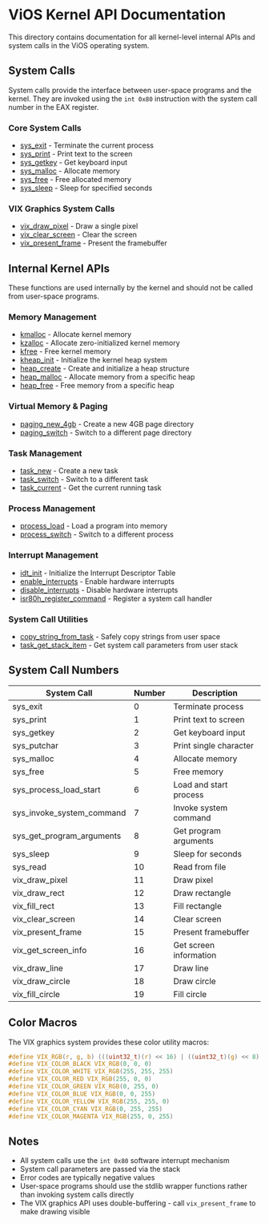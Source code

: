 # ViOS Kernel API Documentation

This directory contains documentation for all kernel-level internal APIs and system calls in the ViOS operating system.

## System Calls

System calls provide the interface between user-space programs and the kernel. They are invoked using the `int 0x80` instruction with the system call number in the EAX register.

### Core System Calls
- [sys_exit](./sys_exit.md) - Terminate the current process
- [sys_print](./sys_print.md) - Print text to the screen
- [sys_getkey](./sys_getkey.md) - Get keyboard input
- [sys_malloc](./sys_malloc.md) - Allocate memory
- [sys_free](./sys_free.md) - Free allocated memory
- [sys_sleep](./sys_sleep.md) - Sleep for specified seconds

### VIX Graphics System Calls
- [vix_draw_pixel](./vix_draw_pixel.md) - Draw a single pixel
- [vix_clear_screen](./vix_clear_screen.md) - Clear the screen
- [vix_present_frame](./vix_present_frame.md) - Present the framebuffer

## Internal Kernel APIs

These functions are used internally by the kernel and should not be called from user-space programs.

### Memory Management
- [kmalloc](./kmalloc.md) - Allocate kernel memory
- [kzalloc](./kzalloc.md) - Allocate zero-initialized kernel memory
- [kfree](./kfree.md) - Free kernel memory
- [kheap_init](./kheap_init.md) - Initialize the kernel heap system
- [heap_create](./heap_create.md) - Create and initialize a heap structure
- [heap_malloc](./heap_malloc.md) - Allocate memory from a specific heap
- [heap_free](./heap_free.md) - Free memory from a specific heap

### Virtual Memory & Paging
- [paging_new_4gb](./paging_new_4gb.md) - Create a new 4GB page directory
- [paging_switch](./paging_switch.md) - Switch to a different page directory

### Task Management
- [task_new](./task_new.md) - Create a new task
- [task_switch](./task_switch.md) - Switch to a different task
- [task_current](./task_current.md) - Get the current running task

### Process Management
- [process_load](./process_load.md) - Load a program into memory
- [process_switch](./process_switch.md) - Switch to a different process

### Interrupt Management
- [idt_init](./idt_init.md) - Initialize the Interrupt Descriptor Table
- [enable_interrupts](./enable_interrupts.md) - Enable hardware interrupts
- [disable_interrupts](./disable_interrupts.md) - Disable hardware interrupts
- [isr80h_register_command](./isr80h_register_command.md) - Register a system call handler

### System Call Utilities
- [copy_string_from_task](./copy_string_from_task.md) - Safely copy strings from user space
- [task_get_stack_item](./task_get_stack_item.md) - Get system call parameters from user stack

## System Call Numbers

| System Call | Number | Description |
|-------------|--------|-------------|
| sys_exit | 0 | Terminate process |
| sys_print | 1 | Print text to screen |
| sys_getkey | 2 | Get keyboard input |
| sys_putchar | 3 | Print single character |
| sys_malloc | 4 | Allocate memory |
| sys_free | 5 | Free memory |
| sys_process_load_start | 6 | Load and start process |
| sys_invoke_system_command | 7 | Invoke system command |
| sys_get_program_arguments | 8 | Get program arguments |
| sys_sleep | 9 | Sleep for seconds |
| sys_read | 10 | Read from file |
| vix_draw_pixel | 11 | Draw pixel |
| vix_draw_rect | 12 | Draw rectangle |
| vix_fill_rect | 13 | Fill rectangle |
| vix_clear_screen | 14 | Clear screen |
| vix_present_frame | 15 | Present framebuffer |
| vix_get_screen_info | 16 | Get screen information |
| vix_draw_line | 17 | Draw line |
| vix_draw_circle | 18 | Draw circle |
| vix_fill_circle | 19 | Fill circle |

## Color Macros

The VIX graphics system provides these color utility macros:

```c
#define VIX_RGB(r, g, b) (((uint32_t)(r) << 16) | ((uint32_t)(g) << 8) | (uint32_t)(b))
#define VIX_COLOR_BLACK VIX_RGB(0, 0, 0)
#define VIX_COLOR_WHITE VIX_RGB(255, 255, 255)
#define VIX_COLOR_RED VIX_RGB(255, 0, 0)
#define VIX_COLOR_GREEN VIX_RGB(0, 255, 0)
#define VIX_COLOR_BLUE VIX_RGB(0, 0, 255)
#define VIX_COLOR_YELLOW VIX_RGB(255, 255, 0)
#define VIX_COLOR_CYAN VIX_RGB(0, 255, 255)
#define VIX_COLOR_MAGENTA VIX_RGB(255, 0, 255)
```

## Notes

- All system calls use the `int 0x80` software interrupt mechanism
- System call parameters are passed via the stack
- Error codes are typically negative values
- User-space programs should use the stdlib wrapper functions rather than invoking system calls directly
- The VIX graphics API uses double-buffering - call `vix_present_frame` to make drawing visible

